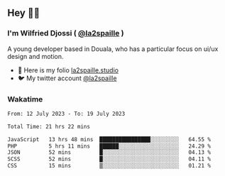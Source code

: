 ## Hey 👋🏾
### I'm Wilfried Djossi ( <a href="https://twitter.com/la2spaille/" target="_blank">@la2spaille</a> )
A young developer based in Douala, who has a particular focus on ui/ux design and motion.

- 🎨 Here is my folio [la2spaille.studio](https://la2spaille.studio/)
- 🐦 My twitter account [@la2spaille](https://twitter.com/la2spaille/)

### Wakatime
<!--START_SECTION:waka-->

```txt
From: 12 July 2023 - To: 19 July 2023

Total Time: 21 hrs 22 mins

JavaScript   13 hrs 48 mins  ████████████████░░░░░░░░░   64.55 %
PHP          5 hrs 11 mins   ██████░░░░░░░░░░░░░░░░░░░   24.29 %
JSON         52 mins         █░░░░░░░░░░░░░░░░░░░░░░░░   04.13 %
SCSS         52 mins         █░░░░░░░░░░░░░░░░░░░░░░░░   04.11 %
CSS          15 mins         ▒░░░░░░░░░░░░░░░░░░░░░░░░   01.21 %
```

<!--END_SECTION:waka-->
<!--
**la2spaille/la2spaille** is a ✨ _special_ ✨ repository because its `README.md` (this file) appears on your GitHub profile.

Here are some ideas to get you started:

- 🔭 I’m currently working on ...
- 🌱 I’m currently learning ...
- 👯 I’m looking to collaborate on ...
- 🤔 I’m looking for help with ...
- 💬 Ask me about ...
- 📫 How to reach me: ...
- 😄 Pronouns: ...
- ⚡ Fun fact: ...
-->

